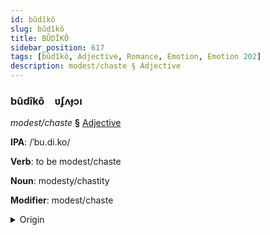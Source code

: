 ```yaml
---
id: bûdîkô
slug: bûdîkô
title: BÛDÎKÔ
sidebar_position: 617
tags: [bûdîkô, Adjective, Romance, Emotion, Emotion 202]
description: modest/chaste § Adjective
---
```


### bûdîkô&emsp;<span kind="abugida">ʋʄʌɟɔı</span>

*modest/chaste* **§** [Adjective](../../tags/Adjective)

**IPA**: /ˈbu.di.ko/

**Verb**: to be modest/chaste

**Noun**: modesty/chastity

**Modifier**: modest/chaste

<details>
    <summary>Origin</summary>
    Italian pudico /puˈdi.ko/<br/>
    <em>Romance Language Family</em>
</details>